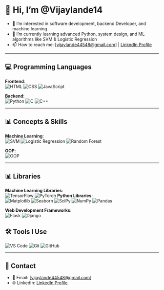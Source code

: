# 👋 Hi, I’m @Vijaylande14

- 👀 I’m interested in software development, backend Developer, and machine learning  
- 🌱 I’m currently learning advanced Python, system design, and ML algorithms like SVM & Logistic Regression  
- 📫 How to reach me: [vijaylande44548@gmail.com] | [LinkedIn Profile](https://www.linkedin.com/in/vijay-lande014/)

---

## 💻 Programming Languages

**Frontend**:  
![HTML](https://img.shields.io/badge/HTML5-E34F26?style=flat&logo=html5&logoColor=white) ![CSS](https://img.shields.io/badge/CSS3-1572B6?style=flat&logo=css3&logoColor=white) ![JavaScript](https://img.shields.io/badge/JavaScript-F7DF1E?style=flat&logo=javascript&logoColor=black)  

**Backend**:  
![Python](https://img.shields.io/badge/Python-3776AB?style=flat&logo=python&logoColor=white) ![C](https://img.shields.io/badge/C-00599C?style=flat&logo=c&logoColor=white) ![C++](https://img.shields.io/badge/C++-00599C?style=flat&logo=c%2B%2B&logoColor=white)

---

## 📊 Concepts & Skills

**Machine Learning**:  
![SVM](https://img.shields.io/badge/SVM-Algorithm-6f42c1?style=flat) ![Logistic Regression](https://img.shields.io/badge/Logistic%20Regression-Model-8e44ad?style=flat) ![Random Forest](https://img.shields.io/badge/Random%20Forest-Model-228B22?style=flat)  

**OOP**:  
![OOP](https://img.shields.io/badge/OOP-Concepts-blue?style=flat)

---

## 📊 Libraries

**Machine Learning Libraries**:  
![TensorFlow](https://img.shields.io/badge/TensorFlow-FF6F00?style=flat&logo=tensorflow&logoColor=white) ![PyTorch](https://img.shields.io/badge/PyTorch-EE4C2C?style=flat&logo=pytorch&logoColor=white) 
**Python Libraries**:  
![Matplotlib](https://img.shields.io/badge/Matplotlib-003C60?style=flat&logo=matplotlib&logoColor=white) ![Seaborn](https://img.shields.io/badge/Seaborn-008C72?style=flat&logo=seaborn&logoColor=white) 
![SciPy](https://img.shields.io/badge/SciPy-8CA0FF?style=flat&logo=scipy&logoColor=white)  ![NumPy](https://img.shields.io/badge/NumPy-013243?style=flat&logo=numpy&logoColor=white) 
![Pandas](https://img.shields.io/badge/Pandas-150458?style=flat&logo=pandas&logoColor=white)

**Web Development Frameworks**:  
![Flask](https://img.shields.io/badge/Flask-000000?style=flat&logo=flask&logoColor=white) ![Django](https://img.shields.io/badge/Django-092E20?style=flat&logo=django&logoColor=white)

## 🛠 Tools I Use

![VS Code](https://img.shields.io/badge/VS%20Code-007ACC?style=flat&logo=visual-studio-code&logoColor=white) ![Git](https://img.shields.io/badge/Git-F05032?style=flat&logo=git&logoColor=white) ![GitHub](https://img.shields.io/badge/GitHub-181717?style=flat&logo=github&logoColor=white)

---

## 🔗 Contact

- 📧 Email: [vijaylande44548@gmail.com]  
- 🌐 LinkedIn: [LinkedIn Profile](https://www.linkedin.com/in/vijay-lande014/)
